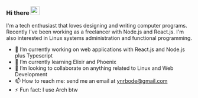 ### Hi there <img src="https://media.giphy.com/media/hvRJCLFzcasrR4ia7z/giphy.gif" width="24px">
I'm a tech enthusiast that loves designing and writing computer programs.
Recently I've been working as a freelancer with Node.js and React.js.
I'm also interested in Linux systems administration and functional programming.

- 🔭 I’m currently working on web applications with React.js and Node.js plus Typescript
- 🌱 I’m currently learning Elixir and Phoenix
- 👯 I’m looking to collaborate on anything related to Linux and Web Development
- 📫 How to reach me: send me an email at ynrbode@gmail.com
- ⚡ Fun fact: I use Arch btw
